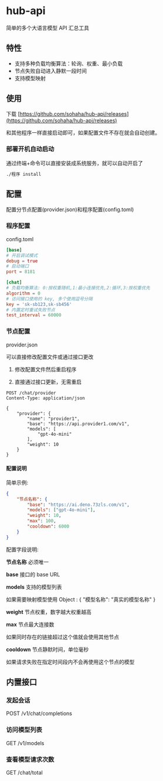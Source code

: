 # hub-api

简单的多个大语言模型 API 汇总工具

## 特性

- 支持多种负载均衡算法：轮询、权重、最小负载
- 节点失败自动进入静默一段时间
- 支持模型映射

## 使用

下载 [https://github.com/sohaha/hub-api/releases](https://github.com/sohaha/hub-api/releases)

和其他程序一样直接启动即可，如果配置文件不存在就会自动创建。

### 部署开机自动启动

通过终端+命令可以直接安装成系统服务，就可以自动开启了

```bash
./程序 install
```

## 配置

配置分节点配置(provider.json)和程序配置(config.toml)

### 程序配置
config.toml

```toml
[base]
# 开启调试模式
debug = true
# 启动端口
port = 8181

[chat]
# 负载均衡算法: 0:按权重随机,1:最小连接优先,2:循环,3:按权重优先
algorithm = 0
# 访问接口使用的 key, 多个使用逗号分隔
key = 'sk-sb123,sk-sb456'
# 内置定时重试失败节点
test_interval = 60000
```

### 节点配置
provider.json

可以直接修改配置文件或通过接口更改

1. 修改配置文件然后重启程序

2. 直接通过接口更新，无需重启

```http
POST /chat/provider
Content-Type: application/json

{
    "provider": {
        "name": "provider1",
        "base": "https://api.provider1.com/v1",
        "models": [
            "gpt-4o-mini"
        ],
        "weight": 10
    }
}
```

#### 配置说明

简单示例:
```json
{
    "节点名称": {
        "base": "https://ai.deno.73zls.com/v1",
        "models": ["gpt-4o-mini"],
        "weight": 10,
        "max": 100,
        "cooldown": 6000
    }
}
```

配置字段说明:

**节点名称**
必须唯一

**base**
接口的 base URL

**models**
支持的模型列表

如果需要映射模型使用 Object : { "模型名称": "真实的模型名称" }

**weight**
节点权重，数字越大权重越高

**max**
节点最大连接数

如果同时存在的链接超过这个值就会使用其他节点

**cooldown**
节点静默时间，单位毫秒

如果请求失败在指定时间段内不会再使用这个节点的模型

## 内置接口

### 发起会话

POST /v1/chat/completions

### 访问模型列表

GET /v1/models

### 查看模型请求次数

GET /chat/total
